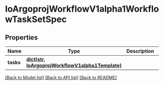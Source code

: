 # IoArgoprojWorkflowV1alpha1WorkflowTaskSetSpec

## Properties
Name | Type | Description | Notes
------------ | ------------- | ------------- | -------------
**tasks** | [**dict(str, IoArgoprojWorkflowV1alpha1Template)**](IoArgoprojWorkflowV1alpha1Template.md) |  | [optional] 

[[Back to Model list]](../README.md#documentation-for-models) [[Back to API list]](../README.md#documentation-for-api-endpoints) [[Back to README]](../README.md)


